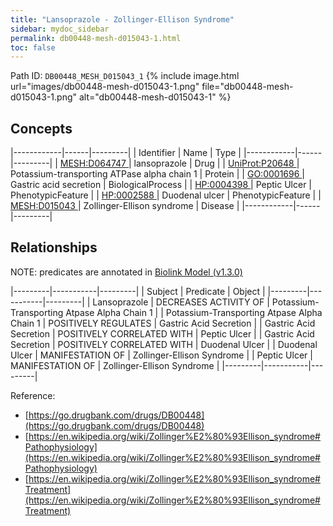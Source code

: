 ```yaml
---
title: "Lansoprazole - Zollinger-Ellison Syndrome"
sidebar: mydoc_sidebar
permalink: db00448-mesh-d015043-1.html
toc: false 
---
```



Path ID: `DB00448_MESH_D015043_1`
{% include image.html url="images/db00448-mesh-d015043-1.png" file="db00448-mesh-d015043-1.png" alt="db00448-mesh-d015043-1" %}

## Concepts

|------------|------|---------|
| Identifier | Name | Type    |
|------------|------|---------|
| <a href="https://identifiers.org/MESH:D064747">MESH:D064747 </a> | lansoprazole | Drug |
| <a href="https://identifiers.org/UniProt:P20648">UniProt:P20648 </a> | Potassium-transporting ATPase alpha chain 1 | Protein |
| <a href="https://identifiers.org/GO:0001696">GO:0001696 </a> | Gastric acid secretion | BiologicalProcess |
| <a href="https://identifiers.org/HP:0004398">HP:0004398 </a> | Peptic Ulcer | PhenotypicFeature |
| <a href="https://identifiers.org/HP:0002588">HP:0002588 </a> | Duodenal ulcer | PhenotypicFeature |
| <a href="https://identifiers.org/MESH:D015043">MESH:D015043 </a> | Zollinger-Ellison syndrome | Disease |
|------------|------|---------|

## Relationships


NOTE: predicates are annotated in <a href="https://github.com/biolink/biolink-model/releases/tag/v1.3.0">Biolink Model (v1.3.0)</a>

|---------|-----------|---------|
| Subject | Predicate | Object  |
|---------|-----------|---------|
| Lansoprazole | DECREASES ACTIVITY OF | Potassium-Transporting Atpase Alpha Chain 1 |
| Potassium-Transporting Atpase Alpha Chain 1 | POSITIVELY REGULATES | Gastric Acid Secretion |
| Gastric Acid Secretion | POSITIVELY CORRELATED WITH | Peptic Ulcer |
| Gastric Acid Secretion | POSITIVELY CORRELATED WITH | Duodenal Ulcer |
| Duodenal Ulcer | MANIFESTATION OF | Zollinger-Ellison Syndrome |
| Peptic Ulcer | MANIFESTATION OF | Zollinger-Ellison Syndrome |
|---------|-----------|---------|

Reference: 
  - [https://go.drugbank.com/drugs/DB00448](https://go.drugbank.com/drugs/DB00448)
  - [https://en.wikipedia.org/wiki/Zollinger%E2%80%93Ellison_syndrome#Pathophysiology](https://en.wikipedia.org/wiki/Zollinger%E2%80%93Ellison_syndrome#Pathophysiology)
  - [https://en.wikipedia.org/wiki/Zollinger%E2%80%93Ellison_syndrome#Treatment](https://en.wikipedia.org/wiki/Zollinger%E2%80%93Ellison_syndrome#Treatment)
